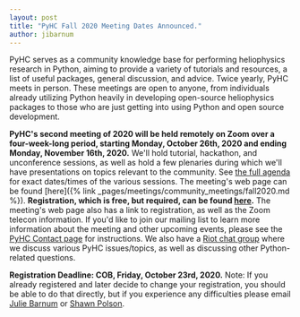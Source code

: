 ```yaml
---
layout: post
title: "PyHC Fall 2020 Meeting Dates Announced."
author: jibarnum
---
```


PyHC serves as a community knowledge base for performing heliophysics research in Python, aiming to provide a variety of tutorials and resources, a list of useful packages, general discussion, and advice. Twice yearly, PyHC meets in person. These meetings are open to anyone, from individuals already utilizing Python heavily in developing open-source heliophysics packages to those who are just getting into using Python and open source development.

**PyHC's second meeting of 2020 will be held remotely on Zoom over a four-week-long period, starting Monday, October 26th, 2020 and ending Monday, November 16th, 2020.** We'll hold tutorial, hackathon, and unconference sessions, as well as hold a few plenaries during which we'll have presentations on topics relevant to the community. See [the full agenda](https://docs.google.com/spreadsheets/d/18lrxi8XsjDZ76MjWZPFOovu1JWrdjvoLZmyZfS_LZ3A/edit#gid=0) for exact dates/times of the various sessions.
The meeting's web page can be found [here]({% link
_pages/meetings/community_meetings/fall2020.md %}). **Registration, which is free, but required, can be found [here](https://forms.gle/ZYESjbYwiGooCkKJ7).** The meeting's web page also has a link to registration, as well as the Zoom telecon information. If you'd like to join our mailing list to learn more information about the meeting and other upcoming events, please see the [PyHC Contact page](http://heliopython.org/contact/) for instructions. We also have a [Riot chat group]( https://riot.im/app/#/room/#heliopython:openastronomy.org
) where we discuss various PyHC issues/topics, as well as discussing other Python-related questions.

**Registration Deadline: COB, Friday, October 23rd, 2020.**
Note: If you already registered and later decide to change your registration, you should be able to do that directly, but if you experience any difficulties please email [Julie Barnum](mailto:Julie.Barnum@lasp.colorado.edu) or [Shawn Polson](mailto:shawn.polson@lasp.colorado.edu).
